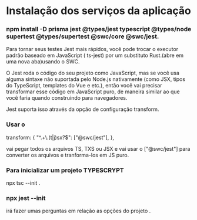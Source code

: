 # Instalação dos serviços da aplicação

### npm install -D prisma jest @types/jest typescript @types/node supertest @types/supertest @swc/core @swc/jest.

Para tornar seus testes Jest mais rápidos, você pode trocar o executor padrão baseado em JavaScript ( ts-jest) por um substituto Rust.(abre em uma nova aba)usando o SWC.

O Jest roda o código do seu projeto como JavaScript, mas se você usa alguma sintaxe não suportada pelo Node.js nativamente (como JSX, tipos do TypeScript, templates do Vue e etc.), então você vai precisar transformar esse código em JavaScript puro, de maneira similar ao que você faria quando construindo para navegadores.

Jest suporta isso através da opção de configuração transform.

### Usar o  
transform: {
    "^.+\\.(t|j)sx?$": ["@swc/jest"],
  },
  
 vai pegar todos os arquivos TS, TXS ou JSX e vai usar o ["@swc/jest"] para converter os arquivos e tranforma-los em JS puro.

### Para inicializar um projeto TYPESCRYPT
 npx tsc --init .

### npx jest --init
irá fazer umas perguntas em relação as opções do projeto .
